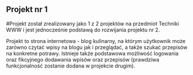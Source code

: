 ## Projekt nr 1

#Projekt został zrealizowany jako 1 z 2 projektów na przedmiot Techniki WWW i jest jednocześnie podstawą do rozwijania projektu nr 2.

Projekt to strona internetowa - blog kulinarny, na którym użytkownik może zarówno czytać wpisy na blogu jak i przeglądać, a także szukać przepisów na konkretne potrawy.
Istnieje także podstawowa możliwość logowania oraz fikcyjnego dodawania wpisów oraz przepisów (prawdziwa funkcjonalność zostanie dodana w projekcie drugim).
